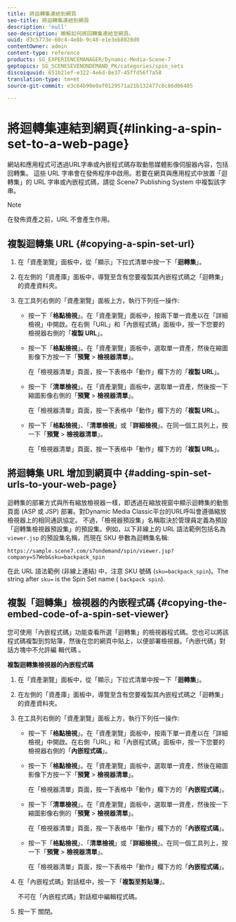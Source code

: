 ```yaml
---
title: 將迴轉集連結到網頁
seo-title: 將迴轉集連結到網頁
description: 'null'
seo-description: 瞭解如何將回轉集連結至網頁。
uuid: d3c5773e-60c4-4e8b-9c48-e1e3eb8028d0
contentOwner: admin
content-type: reference
products: SG_EXPERIENCEMANAGER/Dynamic-Media-Scene-7
geptopics: SG_SCENESEVENONDEMAND_PK/categories/spin_sets
discoiquuid: 651b21ef-e322-4e6d-8e37-45ffd56f7a58
translation-type: tm+mt
source-git-commit: e3c64b90e0af0129571a21b132477c0c86d06405

---
```



# 將迴轉集連結到網頁{#linking-a-spin-set-to-a-web-page}

網站和應用程式可透過URL字串或內嵌程式碼存取動態媒體影像伺服器內容，包括回轉集。 這些 URL 字串會在發佈程序中啟用。若要在網頁與應用程式中放置「迴轉集」的 URL 字串或內嵌程式碼，請從 Scene7 Publishing System 中複製該字串。

>[!NOTE]
>
>在發佈資產之前，URL 不會產生作用。

## 複製迴轉集 URL {#copying-a-spin-set-url}

1. 在「資產瀏覽」面板中，從「顯示」下拉式清單中按一下「**迴轉集**」。
1. 在左側的「資產庫」面板中，導覽至含有您要複製其內嵌程式碼之「迴轉集」的資產資料夾。
1. 在工具列右側的「資產瀏覽」面板上方，執行下列任一操作:

   * 按一下「**格點檢視**」。在「資產瀏覽」面板中，按兩下單一資產以在「詳細檢視」中開啟。在右側「URL」和「內嵌程式碼」面板中，按一下您要的檢視器右側的「**複製 URL**」。
   * 按一下「**格點檢視**」。在「資產瀏覽」面板中，選取單一資產，然後在縮圖影像下方按一下「**預覽** > **檢視器清單**」。

      在「檢視器清單」頁面，按一下表格中「動作」欄下方的「**複製 URL**」。

   * 按一下「**清單檢視**」。在「資產瀏覽」面板中，選取單一資產，然後按一下縮圖影像右側的「**預覽** > **檢視器清單**」。

      在「檢視器清單」頁面，按一下表格中「動作」欄下方的「**複製 URL**」。

   * 按一下「**格點檢視**」、「**清單檢視**」或「**詳細檢視**」。在同一個工具列上，按一下「**預覽** > **檢視器清單**」。

      在「檢視器清單」頁面，按一下表格中「動作」欄下方的「**複製 URL**」。

## 將迴轉集 URL 增加到網頁中 {#adding-spin-set-urls-to-your-web-page}

迴轉集的部署方式與所有縮放檢視器一樣，即透過在縮放視窗中顯示迴轉集的動態頁面 (ASP 或 JSP) 部署。對Dynamic Media Classic平台的URL呼叫會遵循縮放檢視器上的相同通訊協定。 不過，「檢視器預設集」名稱取決於管理員定義為預設「迴轉集檢視器預設集」的預設集。例如，以下非線上的 URL 語法範例包括名為 `viewer.jsp` 的預設集名稱，而現在 SKU 參數為迴轉集名稱:

```as3
https://sample.scene7.com/s7ondemand/spin/viewer.jsp?company=S7Web&sku=backpack_spin
```

在此 URL 語法範例 (非線上連結) 中，注意 SKU 號碼 (`sku=backpack_spin`)。The string after `sku=` is the Spin Set name ( `backpack spin`).

## 複製「迴轉集」檢視器的內嵌程式碼 {#copying-the-embed-code-of-a-spin-set-viewer}

您可使用「內嵌程式碼」功能查看所選「迴轉集」的檢視器程式碼。您也可以將該程式碼複製到剪貼簿，然後在您的網頁中貼上，以便部署檢視器。「內嵌代碼」對話方塊中不允許編 輯代碼 。

**複製迴轉集檢視器的內嵌程式碼**

1. 在「資產瀏覽」面板中，從「顯示」下拉式清單中按一下「**迴轉集**」。
1. 在左側的「資產庫」面板中，導覽至含有您要複製其內嵌程式碼之「迴轉集」的資產資料夾。
1. 在工具列右側的「資產瀏覽」面板上方，執行下列任一操作:

   * 按一下「**格點檢視**」。在「資產瀏覽」面板中，按兩下單一資產以在「詳細檢視」中開啟。在右側「URL」和「內嵌程式碼」面板中，按一下您要的檢視器右側的「**內嵌程式碼**」。
   * 按一下「**格點檢視**」。在「資產瀏覽」面板中，選取單一資產，然後在縮圖影像下方按一下「**預覽** > **檢視器清單**」。

      在「檢視器清單」頁面，按一下表格中「動作」欄下方的「**內嵌程式碼**」。

   * 按一下「**清單檢視**」。在「資產瀏覽」面板中，選取單一資產，然後按一下縮圖影像右側的「**預覽** > **檢視器清單**」。

      在「檢視器清單」頁面，按一下表格中「動作」欄下方的「**內嵌程式碼**」。

   * 按一下「**格點檢視**」、「**清單檢視**」或「**詳細檢視**」。在同一個工具列上，按一下「**預覽** > **檢視器清單**」。

      在「檢視器清單」頁面，按一下表格中「動作」欄下方的「**內嵌程式碼**」。

1. 在「內嵌程式碼」對話框中，按一下「**複製至剪貼簿**」。

   不可在「內嵌程式碼」對話框中編輯程式碼。

1. 按一下 關閉。

